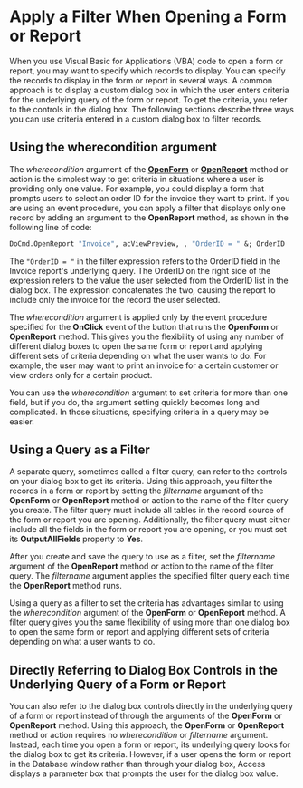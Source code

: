 
# Apply a Filter When Opening a Form or Report

When you use Visual Basic for Applications (VBA) code to open a form or report, you may want to specify which records to display. You can specify the records to display in the form or report in several ways. A common approach is to display a custom dialog box in which the user enters criteria for the underlying query of the form or report. To get the criteria, you refer to the controls in the dialog box. The following sections describe three ways you can use criteria entered in a custom dialog box to filter records.


## Using the wherecondition argument

The  _wherecondition_ argument of the **[OpenForm](A1C9D3A9-2AF8-C30A-ACB0-6428C70DCDB0.md)** or **[OpenReport](3C08755A-5116-F085-D498-725DC12E62F1.md)** method or action is the simplest way to get criteria in situations where a user is providing only one value. For example, you could display a form that prompts users to select an order ID for the invoice they want to print. If you are using an event procedure, you can apply a filter that displays only one record by adding an argument to the **OpenReport** method, as shown in the following line of code:


```vb
DoCmd.OpenReport "Invoice", acViewPreview, , "OrderID = " &; OrderID 

```

The  `"OrderID = "` in the filter expression refers to the OrderID field in the Invoice report's underlying query. The OrderID on the right side of the expression refers to the value the user selected from the OrderID list in the dialog box. The expression concatenates the two, causing the report to include only the invoice for the record the user selected.

The  _wherecondition_ argument is applied only by the event procedure specified for the **OnClick** event of the button that runs the **OpenForm** or **OpenReport** method. This gives you the flexibility of using any number of different dialog boxes to open the same form or report and applying different sets of criteria depending on what the user wants to do. For example, the user may want to print an invoice for a certain customer or view orders only for a certain product.

You can use the  _wherecondition_ argument to set criteria for more than one field, but if you do, the argument setting quickly becomes long and complicated. In those situations, specifying criteria in a query may be easier.


## Using a Query as a Filter

A separate query, sometimes called a filter query, can refer to the controls on your dialog box to get its criteria. Using this approach, you filter the records in a form or report by setting the  _filtername_ argument of the **OpenForm** or **OpenReport** method or action to the name of the filter query you create. The filter query must include all tables in the record source of the form or report you are opening. Additionally, the filter query must either include all the fields in the form or report you are opening, or you must set its **OutputAllFields** property to **Yes**.

After you create and save the query to use as a filter, set the  _filtername_ argument of the **OpenReport** method or action to the name of the filter query. The _filtername_ argument applies the specified filter query each time the **OpenReport** method runs.

Using a query as a filter to set the criteria has advantages similar to using the  _wherecondition_ argument of the **OpenForm** or **OpenReport** method. A filter query gives you the same flexibility of using more than one dialog box to open the same form or report and applying different sets of criteria depending on what a user wants to do.


## Directly Referring to Dialog Box Controls in the Underlying Query of a Form or Report

You can also refer to the dialog box controls directly in the underlying query of a form or report instead of through the arguments of the  **OpenForm** or **OpenReport** method. Using this approach, the **OpenForm** or **OpenReport** method or action requires no _wherecondition_ or _filtername_ argument. Instead, each time you open a form or report, its underlying query looks for the dialog box to get its criteria. However, if a user opens the form or report in the Database window rather than through your dialog box, Access displays a parameter box that prompts the user for the dialog box value.

